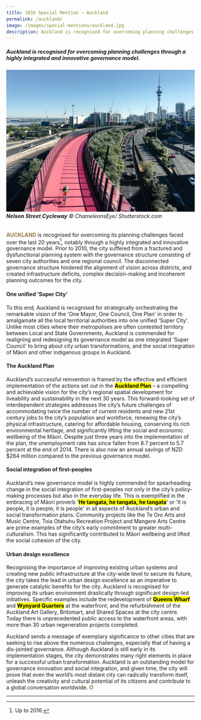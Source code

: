```yaml
---
title: 2016 Special Mention — Auckland
permalink: /auckland/
image: /images/special-mentions/auckland.jpg
description: Auckland is recognised for overcoming planning challenges through a highly integrated and innovative governance model.
---
```


##### Auckland is recognised for overcoming planning challenges through a highly integrated and innovative governance model.

###### ![Auckland](/images/special-mentions/auckland.jpg)**Nelson Street Cycleway** © ChameleonsEye/ Shutterstock.com

<b><font color="#967942">AUCKLAND</font></b> is recognised for overcoming its planning challenges faced over the last 20 years[^1], notably through a highly integrated and innovative governance model. Prior to 2010, the city suffered from a fractured and dysfunctional planning system with the governance structure consisting of seven city authorities and one regional council. The disconnected governance structure hindered the alignment of vision across districts, and created infrastructure deficits, complex decision-making and incoherent planning outcomes for the city. 

#### **One unified 'Super City'**

To this end, Auckland is recognised for strategically orchestrating the remarkable vision of the 'One Mayor, One Council, One Plan' in order to amalgamate all the local territorial authorities into one unified 'Super City'. Unlike most cities where their metropolises are often contested territory between Local and State Governments, Auckland is commended for realigning and redesigning its governance model as one integrated 'Super Council' to bring about city urban transformations, and the social integration of Māori and other indigenous groups in Auckland.

#### **The Auckland Plan**

Auckland’s successful reinvention is framed by the effective and efficient implementation of the actions set out in the **<mark>Auckland Plan</mark>** – a compelling and achievable vision for the city’s regional spatial development for liveability and sustainability in the next 30 years. This forward-looking set of interdependent strategies addresses the city’s future challenges of accommodating twice the number of current residents and new 21st century jobs to the city’s population and workforce, renewing the city’s physical infrastructure, catering for affordable housing, conserving its rich environmental heritage, and significantly lifting the social and economic wellbeing of the Māori. Despite just three years into the implementation of the plan, the unemployment rate has since fallen from 8.7 percent to 5.7 percent at the end of 2014. There is also now an annual savings of NZD $264 million compared to the previous governance model.

#### **Social integration of first-peoples**

Auckland’s new governance model is highly commended for spearheading change in the social integration of first-peoples not only in the city’s policy-making processes but also in the everyday life. This is exemplified in the embracing of Māori proverb '**<mark>He tangata, he tangata, he tangata</mark>**' or 'It is people, it is people, it is people' in all aspects of Auckland’s urban and social transformation plans. Community projects like the Te Oro Arts and Music Centre, Toia Otahuhu Recreation Project and Mangere Arts Centre are prime examples of the city’s early commitment to greater multi-culturalism. This has significantly contributed to Māori wellbeing and lifted the social cohesion of the city.

#### **Urban design excellence**

Recognising the importance of improving existing urban systems and creating new public infrastructure at the city-wide level to secure its future, the city takes the lead in urban design excellence as an imperative to generate catalytic benefits for the city. Auckland is recognised for improving its urban environment drastically through significant design-led initiatives. Specific examples include the redevelopment of **<mark>Queens Wharf</mark>** and **<mark>Wynyard Quarters</mark>** at the waterfront, and the refurbishment of the Auckland Art Gallery, Britomart, and Shared Spaces at the city centre. Today there is unprecedented public access to the waterfront areas, with more than 30 urban regeneration projects completed.

Auckland sends a message of exemplary significance to other cities that are seeking to rise above the numerous challenges, especially that of having a dis-jointed governance. Although Auckland is still early in its implementation stages, the city demonstrates many right elements in place for a successful urban transformation. Auckland is an outstanding model for governance innovation and social integration, and given time, the city will prove that even the world’s most distant city can radically transform itself, unleash the creativity and cultural potential of its citizens and contribute to a global conversation worldwide. **<font color="#967942">O</font>**

---

[^1]: Up to 2016.
